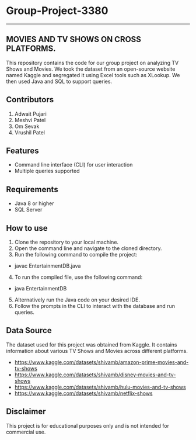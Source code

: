 # Group-Project-3380
--------------------

MOVIES AND TV SHOWS ON CROSS PLATFORMS.
---------------------------------------
This repository contains the code for our group project on analyzing TV Shows and Movies. We took the dataset from an open-source website named Kaggle and segregated it using Excel tools such as XLookup. We then used Java and SQL to support queries.

Contributors
-------------
1. Adwait Pujari
2. Meshvi Patel
3. Om Sevak
4. Vrushil Patel
 
Features
-------------
- Command line interface (CLI) for user interaction
- Multiple queries supported

Requirements
-------------
- Java 8 or higher
- SQL Server

How to use
-------------
1. Clone the repository to your local machine.
2. Open the command line and navigate to the cloned directory.
3. Run the following command to compile the project:
 - javac EntertainmentDB.java
4. To run the compiled file, use the following command:
 - java EntertainmentDB
5. Alternatively run the Java code on your desired IDE.
6. Follow the prompts in the CLI to interact with the database and run queries.


Data Source
-------------
The dataset used for this project was obtained from Kaggle. It contains information about various TV Shows and Movies across different platforms.

- https://www.kaggle.com/datasets/shivamb/amazon-prime-movies-and-tv-shows
- https://www.kaggle.com/datasets/shivamb/disney-movies-and-tv-shows
- https://www.kaggle.com/datasets/shivamb/hulu-movies-and-tv-shows
- https://www.kaggle.com/datasets/shivamb/netflix-shows

Disclaimer
-------------
This project is for educational purposes only and is not intended for commercial use.


